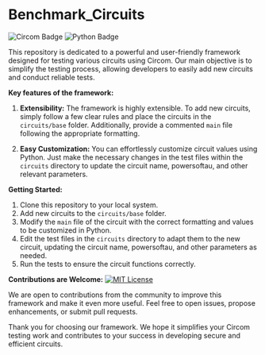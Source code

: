 # Benchmark_Circuits
![Circom Badge](https://img.shields.io/badge/circuits-circom-black)
![Python Badge](https://img.shields.io/badge/compile-python-green)





This repository is dedicated to a powerful and user-friendly framework designed for testing various circuits using Circom. Our main objective is to simplify the testing process, allowing developers to easily add new circuits and conduct reliable tests.

**Key features of the framework:**

1.  **Extensibility:** The framework is highly extensible. To add new circuits, simply follow a few clear rules and place the circuits in the `circuits/base` folder. Additionally, provide a commented `main` file following the appropriate formatting.
    
2.  **Easy Customization:** You can effortlessly customize circuit values using Python. Just make the necessary changes in the test files within the `circuits` directory to update the circuit name, powersoftau, and other relevant parameters.
    

**Getting Started:**

1.  Clone this repository to your local system.
2.  Add new circuits to the `circuits/base` folder.
3.  Modify the `main` file of the circuit with the correct formatting and values to be customized in Python.
4.  Edit the test files in the `circuits` directory to adapt them to the new circuit, updating the circuit name, powersoftau, and other parameters as needed.
5.  Run the tests to ensure the circuit functions correctly.

**Contributions are Welcome:**
[![MIT License](https://img.shields.io/badge/License-MIT-red.svg)](https://choosealicense.com/licenses/mit/)

We are open to contributions from the community to improve this framework and make it even more useful. Feel free to open issues, propose enhancements, or submit pull requests.

Thank you for choosing our framework. We hope it simplifies your Circom testing work and contributes to your success in developing secure and efficient circuits.

